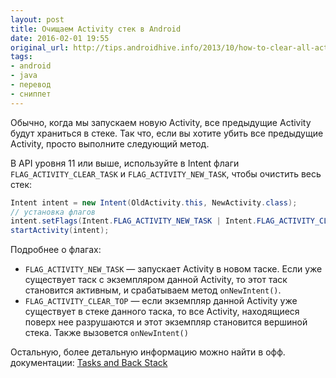 ```yaml
---
layout: post
title: Очищаем Activity стек в Android
date: 2016-02-01 19:55
original_url: http://tips.androidhive.info/2013/10/how-to-clear-all-activity-stack-in-android/
tags:
- android
- java
- перевод
- сниппет
---
```


Обычно, когда мы запускаем новую Activity, все предыдущие Activity будут храниться в стеке.
Так что, если вы хотите убить все предыдущие Activity, просто выполните следующий метод.

В API уровня 11 или выше, используйте в Intent флаги `FLAG_ACTIVITY_CLEAR_TASK` и `FLAG_ACTIVITY_NEW_TASK`, чтобы очистить весь стек:

```java
Intent intent = new Intent(OldActivity.this, NewActivity.class);
// установка флагов
intent.setFlags(Intent.FLAG_ACTIVITY_NEW_TASK | Intent.FLAG_ACTIVITY_CLEAR_TASK)
startActivity(intent);
```

Подробнее о флагах:

- `FLAG_ACTIVITY_NEW_TASK` — запускает Activity в новом таске. Если уже существует таск с экземпляром данной Activity, то этот таск становится активным, и срабатываем метод `onNewIntent()`.
- `FLAG_ACTIVITY_CLEAR_TOP` — если экземпляр данной Activity уже существует в стеке данного таска, то все Activity, находящиеся поверх нее разрушаются и этот экземпляр становится вершиной стека. Также вызовется `onNewIntent()`

Остальную, более детальную информацию можно найти в офф. документации: [Tasks and Back Stack](http://developer.android.com/guide/components/tasks-and-back-stack.html)
